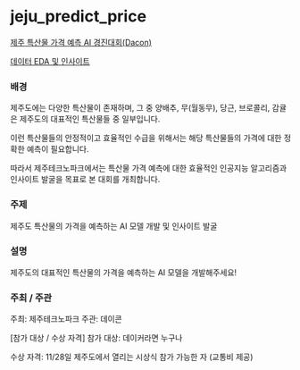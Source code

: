 # jeju_predict_price
[제주 특산물 가격 예측 AI 경진대회(Dacon)](https://dacon.io/competitions/official/236176/overview/description)

[데이터 EDA 및 인사이트](https://www.notion.so/0d92b22b5b8340b7aa032078515bba9d)

### 배경

제주도에는 다양한 특산물이 존재하며, 그 중 양배추, 무(월동무), 당근, 브로콜리, 감귤은 제주도의 대표적인 특산물들 중 일부입니다. 

이런 특산물들의 안정적이고 효율적인 수급을 위해서는 해당 특산물들의 가격에 대한 정확한 예측이 필요합니다.

따라서 제주테크노파크에서는 특산물 가격 예측에 대한 효율적인 인공지능 알고리즘과 인사이트 발굴을 목표로 본 대회를 개최합니다.



### 주제
제주도 특산물의 가격을 예측하는 AI 모델 개발 및 인사이트 발굴



### 설명

제주도의 대표적인 특산물의 가격을 예측하는 AI 모델을 개발해주세요! 



### 주최 / 주관

주최: 제주테크노파크
주관: 데이콘


[참가 대상 / 수상 자격]
참가 대상: 데이커라면 누구나

수상 자격: 11/28일 제주도에서 열리는 시상식 참가 가능한 자 (교통비 제공)

